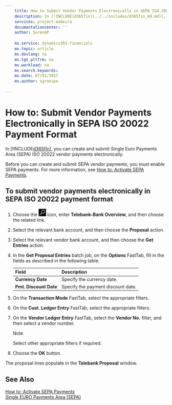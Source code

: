 ```yaml
---
    title: How to Submit Vendor Payments Electronically in SEPA ISO 20022 Payment Format
    description: In [!INCLUDE[d365fin](../../includes/d365fin_md.md)], you can create and submit Single Euro Payments Area (SEPA) ISO 20022 vendor payments electronically.
    services: project-madeira
    documentationcenter: ''
    author: SorenGP

    ms.service: dynamics365-financials
    ms.topic: article
    ms.devlang: na
    ms.tgt_pltfrm: na
    ms.workload: na
    ms.search.keywords:
    ms.date: 07/01/2017
    ms.author: sgroespe

---
```

# How to: Submit Vendor Payments Electronically in SEPA ISO 20022 Payment Format
In [!INCLUDE[d365fin](../../includes/d365fin_md.md)], you can create and submit Single Euro Payments Area (SEPA) ISO 20022 vendor payments electronically.  

Before you can create and submit SEPA vendor payments, you must enable SEPA payments. For more information, see [How to: Activate SEPA Payments](how-to-activate-sepa-payments.md).  

## To submit vendor payments electronically in SEPA ISO 20022 payment format  

1.  Choose the ![Search for Page or Report](../../media/ui-search/search_small.png "Search for Page or Report icon") icon, enter **Telebank-Bank Overview**, and then choose the related link.  
2.  Select the relevant bank account, and then choose the **Proposal** action.  
3.  Select the relevant vendor bank account, and then choose the **Get Entries** action.  
4.  In the **Get Proposal Entries** batch job, on the **Options** FastTab, fill in the fields as described in the following table.  

    |Field|Description|  
    |---------------------------------|---------------------------------------|  
    |**Currency Date**|Specify the currency date.|  
    |**Pmt. Discount Date**|Specify the payment discount date.|  

5.  On the **Transaction Mode** FastTab, select the appropriate filters.  
6.  On the **Cust. Ledger Entry** FastTab, select the appropriate filters.  
7.  On the **Vendor Ledger Entry** FastTab, select the **Vendor No.** filter, and then select a vendor number.  

    > [!NOTE]  
    >  Select other appropriate filters if required.  

8.  Choose the **OK** button.  

The proposal lines populate in the **Telebank Proposal** window.  

## See Also  
 [How to: Activate SEPA Payments](how-to-activate-sepa-payments.md)   
 [Single EURO Payments Area (SEPA)](single-euro-payments-area-sepa-.md)   
